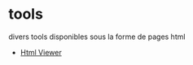 # tools
divers tools disponibles sous la forme de pages html

- [Html Viewer](https://loonaire.github.io/tools/htmlviewer/htmlviewer.html)
